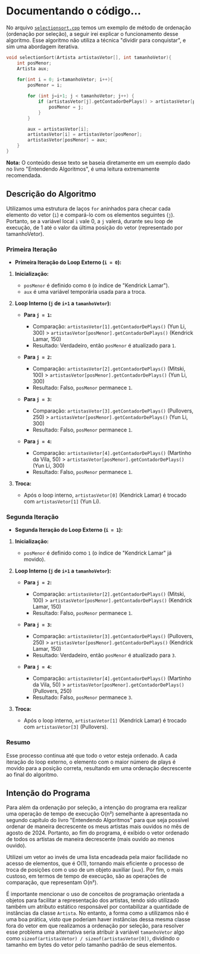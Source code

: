 # Documentando o código...
No arquivo [`selectionsort.cpp`](../selectionsort.cpp) temos um exemplo de método de ordenação (ordenação por seleção), a seguir irei explicar o funcionamento desse algoritmo. Esse algoritmo não utiliza a técnica "dividir para conquistar", e sim uma abordagem iterativa.

```cpp
void selectionSort(Artista artistasVetor[], int tamanhoVetor){
    int posMenor;
    Artista aux;
    
    for(int i = 0; i<tamanhoVetor; i++){
        posMenor = i;

        for (int j=i+1; j < tamanhoVetor; j++) {
            if (artistasVetor[j].getContadorDePlays() > artistasVetor[posMenor].getContadorDePlays()){
                posMenor = j;
            }
        }

        aux = artistasVetor[i];
        artistasVetor[i] = artistasVetor[posMenor];
        artistasVetor[posMenor] = aux;
    }
}
```

**Nota:** O conteúdo desse texto se baseia diretamente em um exemplo dado no livro "Entendendo Algoritmos", é uma leitura extremamente recomendada.

## Descrição do Algoritmo
Utilizamos uma estrutura de laços `for` aninhados para checar cada elemento do vetor (`i`) e compará-lo com os elementos seguintes (`j`). Portanto, se a variável local `i` vale 0, a `j` valerá, durante seu loop de execução, de 1 até o valor da última posição do vetor (representado por tamanhoVetor). 

### Primeira Iteração
- **Primeira Iteração do Loop Externo (`i = 0`):**

1. **Inicialização:**
   - `posMenor` é definido como `0` (o índice de "Kendrick Lamar").
   - `aux` é uma variável temporária usada para a troca.

2. **Loop Interno (`j` de `i+1` a `tamanhoVetor`):**
   - **Para `j = 1`:**
     - Comparação: `artistasVetor[1].getContadorDePlays()` (Yun Li, 300) > `artistasVetor[posMenor].getContadorDePlays()` (Kendrick Lamar, 150)
     - Resultado: Verdadeiro, então `posMenor` é atualizado para `1`.

   - **Para `j = 2`:**
     - Comparação: `artistasVetor[2].getContadorDePlays()` (Mitski, 100) > `artistasVetor[posMenor].getContadorDePlays()` (Yun Li, 300)
     - Resultado: Falso, `posMenor` permanece `1`.

   - **Para `j = 3`:**
     - Comparação: `artistasVetor[3].getContadorDePlays()` (Pullovers, 250) > `artistasVetor[posMenor].getContadorDePlays()` (Yun Li, 300)
     - Resultado: Falso, `posMenor` permanece `1`.

   - **Para `j = 4`:**
     - Comparação: `artistasVetor[4].getContadorDePlays()` (Martinho da Vila, 50) > `artistasVetor[posMenor].getContadorDePlays()` (Yun Li, 300)
     - Resultado: Falso, `posMenor` permanece `1`.

3. **Troca:**
   - Após o loop interno, `artistasVetor[0]` (Kendrick Lamar) é trocado com `artistasVetor[1]` (Yun Li).

### Segunda Iteração
- **Segunda Iteração do Loop Externo (`i = 1`):**

1. **Inicialização:**
   - `posMenor` é definido como `1` (o índice de "Kendrick Lamar" já movido).

2. **Loop Interno (`j` de `i+1` a `tamanhoVetor`):**
   - **Para `j = 2`:**
     - Comparação: `artistasVetor[2].getContadorDePlays()` (Mitski, 100) > `artistasVetor[posMenor].getContadorDePlays()` (Kendrick Lamar, 150)
     - Resultado: Falso, `posMenor` permanece `1`.

   - **Para `j = 3`:**
     - Comparação: `artistasVetor[3].getContadorDePlays()` (Pullovers, 250) > `artistasVetor[posMenor].getContadorDePlays()` (Kendrick Lamar, 150)
     - Resultado: Verdadeiro, então `posMenor` é atualizado para `3`.

   - **Para `j = 4`:**
     - Comparação: `artistasVetor[4].getContadorDePlays()` (Martinho da Vila, 50) > `artistasVetor[posMenor].getContadorDePlays()` (Pullovers, 250)
     - Resultado: Falso, `posMenor` permanece `3`.

3. **Troca:**
   - Após o loop interno, `artistasVetor[1]` (Kendrick Lamar) é trocado com `artistasVetor[3]` (Pullovers).

### Resumo
Esse processo continua até que todo o vetor esteja ordenado. A cada iteração do loop externo, o elemento com o maior número de plays é movido para a posição correta, resultando em uma ordenação decrescente ao final do algoritmo.

## Intenção do Programa
Para além da ordenação por seleção, a intenção do programa era realizar uma operação de tempo de execução O(n²) semelhante à apresentada no segundo capítulo do livro "Entendendo Algoritmos" para que seja possível ordenar de maneira decrescente os meus artistas mais ouvidos no mês de agosto de 2024. Portanto, ao fim do programa, é exibido o vetor ordenado de todos os artistas de maneira decrescente (mais ouvido ao menos ouvido).

Utilizei um vetor ao invés de uma lista encadeada pela maior facilidade no acesso de elementos, que é O(1), tornando mais eficiente o processo de troca de posições com o uso de um objeto auxiliar (`aux`). Por fim, o mais custoso, em termos de tempo de execução, são as operações de comparação, que representam O(n²).

É importante mencionar o uso de conceitos de programação orientada a objetos para facilitar a representação dos artistas, tendo sido utilizado também um atributo estático responsável por contabilizar a quantidade de instâncias da classe `Artista`. No entanto, a forma como a utilizamos não é uma boa prática, visto que poderiam haver instâncias dessa mesma classe fora do vetor em que realizamos a ordenação por seleção, para resolver esse problema uma alternativa seria atribuir à variável `tamanhoVetor` algo como `sizeof(artistasVetor) / sizeof(artistasVetor[0])`, dividindo o tamanho em bytes do vetor pelo tamanho padrão de seus elementos. 
